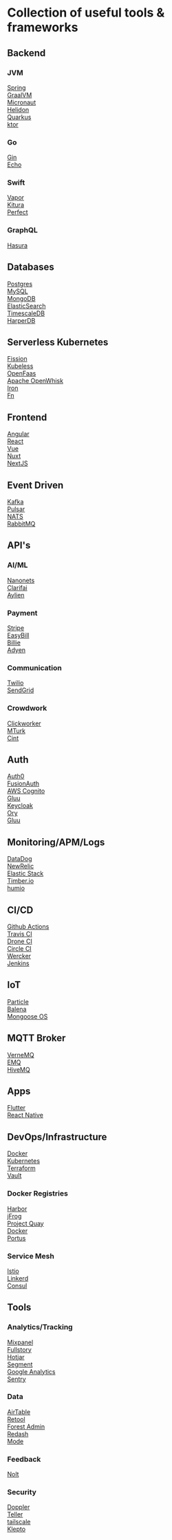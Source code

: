 # Collection of useful tools & frameworks

## Backend

### JVM
[Spring](https://spring.io/)<br/>
[GraalVM](https://www.graalvm.org/)<br/>
[Micronaut](https://micronaut.io/)<br/>
[Helidon](https://helidon.io/)<br/>
[Quarkus](https://quarkus.io/)<br/>
[ktor](https://ktor.io/)<br/>

### Go
[Gin](https://gin-gonic.com/)<br/>
[Echo](https://echo.labstack.com/)<br/>

### Swift
[Vapor](https://vapor.codes/)<br/>
[Kitura](https://www.kitura.io/)<br/>
[Perfect](https://perfect.org/)<br/>

### GraphQL
[Hasura](https://hasura.io/)<br/>

## Databases
[Postgres](https://www.postgresql.org/)<br/>
[MySQL](https://www.mysql.com/de/)<br/>
[MongoDB](https://www.mongodb.com/)<br/>
[ElasticSearch](https://www.elastic.co/)<br/>
[TimescaleDB](https://www.timescale.com/)<br/>
[HarperDB](https://harperdb.io/)<br/>

## Serverless Kubernetes
[Fission](https://fission.io/)<br/>
[Kubeless](https://kubeless.io/)<br/>
[OpenFaas](https://www.openfaas.com/)<br/>
[Apache OpenWhisk](https://openwhisk.apache.org/)<br/>
[Iron](https://iron.io/)<br/>
[Fn](https://fnproject.io/)<br/>

## Frontend
[Angular](https://angular.io/)<br/>
[React](https://reactjs.org/)<br/>
[Vue](https://vuejs.org)<br/>
[Nuxt](https://nuxtjs.org/)<br/>
[NextJS](https://nextjs.org/)<br/>

## Event Driven
[Kafka](https://kafka.apache.org/)<br/>
[Pulsar](https://pulsar.apache.org/)<br/>
[NATS](https://nats.io/)<br/>
[RabbitMQ](https://www.rabbitmq.com/)<br/>

## API's

### AI/ML
[Nanonets](https://nanonets.com/)<br/>
[Clarifai](https://www.clarifai.com/)<br/>
[Aylien](https://aylien.com/)<br/>

### Payment
[Stripe](https://stripe.com)<br/>
[EasyBill](https://www.easybill.de)<br/>
[Billie](https://www.billie.io/)<br/>
[Adyen](https://www.adyen.com)<br/>

### Communication
[Twilio](https://www.twilio.com/)<br/>
[SendGrid](https://sendgrid.com/)<br/>

### Crowdwork
[Clickworker](https://www.clickworker.com/)<br/>
[MTurk](https://www.mturk.com/)<br/>
[Cint](https://www.cint.com/de/)<br/>

## Auth
[Auth0](https://auth0.com/)<br/>
[FusionAuth](https://fusionauth.io/)<br/>
[AWS Cognito](https://aws.amazon.com/cognito/)<br/>
[Gluu](https://www.gluu.org/)<br/>
[Keycloak](https://www.keycloak.org)<br/>
[Ory](https://www.ory.sh/)<br/>
[Gluu](https://www.gluu.org/)<br/>

## Monitoring/APM/Logs
[DataDog](https://www.datadoghq.com/)<br/>
[NewRelic](https://newrelic.de/)<br/>
[Elastic Stack](https://www.elastic.co/)<br/>
[Timber.io](https://timber.io)<br/>
[humio](https://www.humio.com/)<br/>

## CI/CD
[Github Actions](https://github.com/features/actions)<br/>
[Travis CI](https://travis-ci.org/)<br/>
[Drone CI](https://drone.io/)<br/>
[Circle CI](https://drone.io/)<br/>
[Wercker](https://app.wercker.com/sessions/new?return_url=%2F)<br/>
[Jenkins](https://jenkins.io/)<br/>

## IoT
[Particle](https://www.particle.io/)<br/>
[Balena](https://www.balena.io/)<br/>
[Mongoose OS](https://mongoose-os.com/)<br/>

## MQTT Broker
[VerneMQ](https://vernemq.com/)<br/>
[EMQ](https://www.emqx.io/)<br/>
[HiveMQ](https://www.hivemq.com/)<br/>

## Apps
[Flutter](https://flutter.dev/)<br/>
[React Native](https://facebook.github.io/react-native/)<br/>

## DevOps/Infrastructure
[Docker](https://www.docker.com/)<br/>
[Kubernetes](https://kubernetes.io/de/)<br/>
[Terraform](https://www.terraform.io/)<br/>
[Vault](https://www.vaultproject.io/)<br/>

### Docker Registries
[Harbor](https://goharbor.io/)<br/>
[jFrog](https://www.jfrog.com/confluence/display/RTF/Docker+Registry)<br/>
[Project Quay](https://www.projectquay.io/)<br/>
[Docker](https://docs.docker.com/registry/deploying/)<br/>
[Portus](http://port.us.org/)<br/>

### Service Mesh
[Istio](https://istio.io/)<br/>
[Linkerd](https://linkerd.io/)<br/>
[Consul](https://www.consul.io/)<br/>


## Tools

### Analytics/Tracking
[Mixpanel](https://mixpanel.com)<br/>
[Fullstory](https://www.fullstory.com)<br/>
[Hotjar](https://www.hotjar.com)<br/>
[Segment](https://segment.com)<br/>
[Google Analytics](https://analytics.google.com)<br/>
[Sentry](https://sentry.io)<br/>

### Data
[AirTable](https://airtable.com)<br/>
[Retool](https://tryretool.com)<br/>
[Forest Admin](https://www.forestadmin.com/)<br/>
[Redash](https://redash.io/)<br/>
[Mode](https://mode.com/)<br/>

### Feedback
[Nolt](https://nolt.io)<br/>

### Security
[Doppler](https://doppler.com)<br/>
[Teller](https://tlr.dev)<br/>
[tailscale](https://tailscale.com)<br/>
[Klepto](https://github.com/hellofresh/klepto)<br/>
